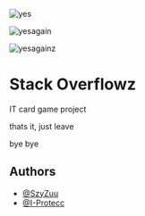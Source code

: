 ![yes](https://img.shields.io/badge/I_like-tea-blue)

![yesagain](https://img.shields.io/badge/Best_Project-2023-green)

![yesagainz](https://img.shields.io/badge/Super-Original-yellow)


# Stack Overflowz

IT card game project

thats it, just leave

bye bye



## Authors

- [@SzyZuu](https://www.github.com/SzyZuu)
- [@I-Protecc](https://www.github.com/I-Protecc)


